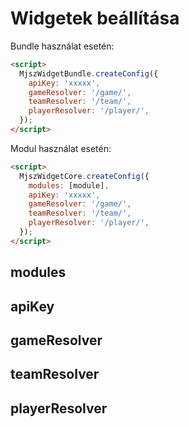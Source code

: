 # Widgetek beállítása

Bundle használat esetén:

```html
<script>
  MjszWidgetBundle.createConfig({
    apiKey: 'xxxxx',
    gameResolver: '/game/',
    teamResolver: '/team/',
    playerResolver: '/player/',
  });
</script>
```

Modul használat esetén:

```html
<script>
  MjszWidgetCore.createConfig({
    modules: [module],
    apiKey: 'xxxxx',
    gameResolver: '/game/',
    teamResolver: '/team/',
    playerResolver: '/player/',
  });
</script>
```

## modules

## apiKey

## gameResolver

## teamResolver

## playerResolver

